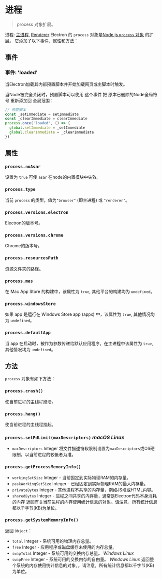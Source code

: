 # 进程

> process 对象扩展。

进程: [主进程](../glossary.md#main-process), [Renderer](../glossary.md#renderer-process)
Electron 的 `process` 对象是[Node.js `process` 对象](https://nodejs.org/api/process.html) 的扩展。
它添加了以下事件、属性和方法：

## 事件

### 事件: 'loaded'
当Electron加载其内部预置脚本并开始加载网页或主脚本时触发。

当Node被完全关闭时，预置脚本可以使用 这个事件 把 原本已删除的Node全局符号 重新添加回 全局范围：
```javascript
// 预置脚本
const _setImmediate = setImmediate
const _clearImmediate = clearImmediate
process.once('loaded', () => {
  global.setImmediate = _setImmediate
  global.clearImmediate = _clearImmediate
})
```

## 属性

### `process.noAsar`
设置为 `true` 可使 `asar` 在node的内置模块中失效。

### `process.type`
当前 `process` 的类型，值为`"browser"` (即主进程) 或 `"renderer"`。

### `process.versions.electron`
Electron的版本号。

### `process.versions.chrome`
Chrome的版本号。

### `process.resourcesPath`
资源文件夹的路径。

### `process.mas`
在 Mac App Store 的构建中，该属性为 `true`, 其他平台的构建均为 `undefined`。

### `process.windowsStore`
如果 app 是运行在 Windows Store app (appx) 中，该属性为 `true`, 其他情况均为 `undefined`。

### `process.defaultApp`
当 app 在启动时，被作为参数传递给默认应用程序，在主进程中该属性为 `true`, 其他情况均为 `undefined`。

## 方法
`process` 对象有如下方法：

### `process.crash()`
使当前进程的主线程崩溃。

### `process.hang()`
使当前进程的主线程挂起。

### `process.setFdLimit(maxDescriptors)` _macOS_ _Linux_
* `maxDescriptors` Integer
将文件描述符软限制设置为`maxDescriptors`或OS硬限制，以当前进程的较低者为准。

### `process.getProcessMemoryInfo()`
* `workingSetSize` Integer  - 当前固定到实际物理RAM的内存量。
* `peakWorkingSetSize` Integer  - 已经固定到实际物理RAM的最大内存量。
* `privateBytes` Integer  - 其他进程不共享的内存量，例如JS堆或HTML内容。
* `sharedBytes` Integer  - 进程之间共享的内存量，通常是Electron代码本身消耗的内存
返回有关当前进程的内存使用统计信息的对象。请注意，所有统计信息都以千字节(KB)为单位。

### `process.getSystemMemoryInfo()`
返回 `Object`：
* `total` Integer  - 系统可用的物理内存总量。
* `free` Integer  - 应用程序或磁盘缓存未使用的内存总量。
* `swapTotal` Integer  - 系统可用的交换内存总量。 _Windows_ _Linux_
* `swapFree` Integer  - 系统可用的交换内存的自由量。 _Windows_ _Linux_
返回整个系统的内存使用统计信息的对象。。请注意，所有统计信息都以千字节(KB)为单位。